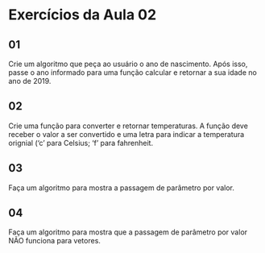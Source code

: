# Exercícios da Aula 02

## 01

Crie um algoritmo que peça ao usuário o ano de nascimento. Após isso, passe o ano informado para uma função calcular e retornar a sua idade no ano de 2019.

## 02

Crie uma função para converter e retornar temperaturas. A função deve receber o valor a ser convertido e uma letra para indicar a temperatura orignial (‘c’ para Celsius; ‘f’ para fahrenheit.

## 03

Faça um algoritmo para mostra a passagem de parâmetro por valor.

## 04

Faça um algoritmo para mostra que a passagem de parâmetro por valor NÃO funciona para vetores.

